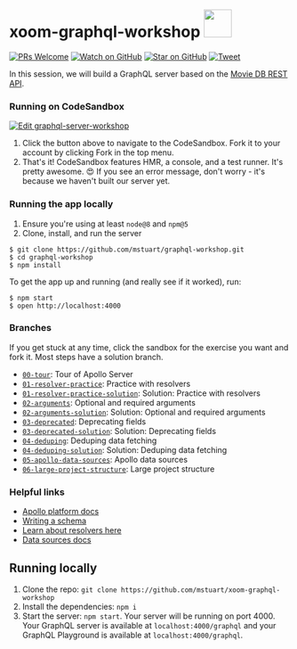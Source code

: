 # xoom-graphql-workshop <img src="https://upload.wikimedia.org/wikipedia/commons/thumb/1/17/GraphQL_Logo.svg/1024px-GraphQL_Logo.svg.png" width="50">

[![PRs Welcome][prs-badge]][prs]
[![Watch on GitHub][github-watch-badge]][github-watch]
[![Star on GitHub][github-star-badge]][github-star]
[![Tweet][twitter-badge]][twitter]

In this session, we will build a GraphQL server based on the [Movie DB REST API](https://developers.themoviedb.org/3/getting-started/introduction).

### Running on CodeSandbox

[![Edit graphql-server-workshop](https://codesandbox.io/static/img/play-codesandbox.svg)](https://codesandbox.io/s/github/mstuart/xoom-graphql-workshop/tree/03-deprecated/?fontsize=14)

1. Click the button above to navigate to the CodeSandbox. Fork it to your account by clicking Fork in the top menu.
2. That's it! CodeSandbox features HMR, a console, and a test runner. It's pretty awesome. 😍 If you see an error message, don't worry - it's because we haven't built our server yet.

### Running the app locally

1. Ensure you're using at least `node@8` and `npm@5`
2. Clone, install, and run the server

```
$ git clone https://github.com/mstuart/graphql-workshop.git
$ cd graphql-workshop
$ npm install
```

To get the app up and running (and really see if it worked), run:

```
$ npm start
$ open http://localhost:4000
```

### Branches

If you get stuck at any time, click the sandbox for the exercise you want and fork it. Most steps have a solution branch.

- [`00-tour`](https://codesandbox.io/s/github/mstuart/xoom-graphql-workshop/tree/00-tour): Tour of Apollo Server
- [`01-resolver-practice`](https://codesandbox.io/s/github/mstuart/xoom-graphql-workshop/tree/01-resolver-practice): Practice with resolvers
- [`01-resolver-practice-solution`](https://codesandbox.io/s/github/mstuart/xoom-graphql-workshop/tree/01-resolver-practice-solution): Solution: Practice with resolvers
- [`02-arguments`](https://codesandbox.io/s/github/mstuart/xoom-graphql-workshop/tree/02-arguments): Optional and required arguments
- [`02-arguments-solution`](https://codesandbox.io/s/github/mstuart/xoom-graphql-workshop/tree/02-arguments-solution): Solution: Optional and required arguments
- [`03-deprecated`](https://codesandbox.io/s/github/mstuart/xoom-graphql-workshop/tree/03-deprecated): Deprecating fields
- [`03-deprecated-solution`](https://codesandbox.io/s/github/mstuart/xoom-graphql-workshop/tree/03-deprecated-solution): Solution: Deprecating fields
- [`04-deduping`](https://codesandbox.io/s/github/mstuart/xoom-graphql-workshop/tree/04-deduping): Deduping data fetching
- [`04-deduping-solution`](https://codesandbox.io/s/github/mstuart/xoom-graphql-workshop/tree/04-deduping-solution): Solution: Deduping data fetching
- [`05-apollo-data-sources`](https://codesandbox.io/s/github/mstuart/xoom-graphql-workshop/tree/05-apollo-data-sources): Apollo data sources
- [`06-large-project-structure`](https://codesandbox.io/s/github/mstuart/xoom-graphql-workshop/tree/06-large-project-structure): Large project structure

### Helpful links

- [Apollo platform docs](https://www.apollographql.com/docs/)
- [Writing a schema](https://www.apollographql.com/docs/apollo-server/essentials/schema.html)
- [Learn about resolvers here](https://www.apollographql.com/docs/graphql-tools/resolvers.html)
- [Data sources docs](https://www.apollographql.com/docs/apollo-server/features/data-sources.html)

## Running locally

1. Clone the repo: `git clone https://github.com/mstuart/xoom-graphql-workshop`
2. Install the dependencies: `npm i`
3. Start the server: `npm start`. Your server will be running on port 4000. Your GraphQL server is available at `localhost:4000/graphql` and your GraphQL Playground is available at `localhost:4000/graphql`.

[npm]: https://www.npmjs.com/
[node]: https://nodejs.org
[git]: https://git-scm.com/
[license-badge]: https://img.shields.io/github/license/mashape/apistatus.svg
[prs-badge]: https://img.shields.io/badge/PRs-welcome-brightgreen.svg?style=flat-square
[prs]: http://makeapullrequest.com
[github-watch-badge]: https://img.shields.io/github/watchers/mstuart/graphql-workshop.svg?style=social
[github-watch]: https://github.com/mstuart/graphql-workshop/watchers
[github-star-badge]: https://img.shields.io/github/stars/mstuart/graphql-workshop.svg?style=social
[github-star]: https://github.com/mstuart/graphql-workshop/stargazers
[twitter]: https://twitter.com/intent/tweet?text=Check%20out%20graphql-workshop%20by%20@mstuart%20https://github.com/mstuart/graphql-workshop%20%F0%9F%91%8D
[twitter-badge]: https://img.shields.io/twitter/url/https/github.com/mstuart/graphql-workshop.svg?style=social
[win-path]: https://www.howtogeek.com/118594/how-to-edit-your-system-path-for-easy-command-line-access/
[mac-path]: http://stackoverflow.com/a/24322978/971592
[issue]: https://github.com/mstuart/graphql-workshop/issues/new
[win-build-badge]: https://img.shields.io/appveyor/ci/mstuart/graphql-workshop.svg?style=flat-square&logo=appveyor
[win-build]: https://ci.appveyor.com/project/mstuart/graphql-workshop
